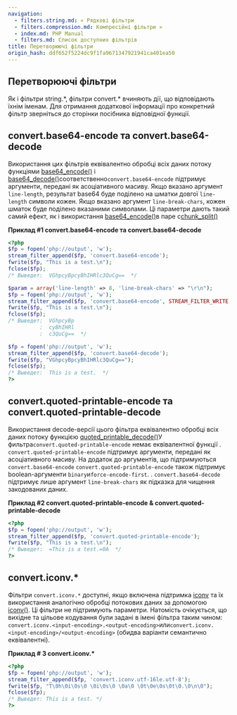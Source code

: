 ```yaml
---
navigation:
  - filters.string.md: « Рядкові фільтри
  - filters.compression.md: Компресійні фільтри »
  - index.md: PHP Manual
  - filters.md: Список доступних фільтрів
title: Перетворюючі фільтри
origin_hash: ddf652f5224dc9f1fa9671347921941ca401ea50
---
```

## Перетворюючі фільтри

Як і фільтри string.\*, фільтри convert.\* вчиняють дії, що відповідають їхнім іменам. Для отримання додаткової інформації про конкретний фільтр зверніться до сторінки посібника відповідної функції.

## convert.base64-encode та convert.base64-decode

Використання цих фільтрів еквівалентно обробці всіх даних потоку функціями [base64\_encode()](function.base64-encode.md) і [base64\_decode()](function.base64-decode.md)соответственно`convert.base64-encode` підтримує аргументи, передані як асоціативного масиву. Якщо вказано аргумент `line-length`, результат base64 буде поділено на шматки довгої `line-length` символи кожен. Якщо вказано аргумент `line-break-chars`, кожен шматок буде поділено вказаними символами. Ці параметри дають такий самий ефект, як і використання [base64\_encode()](function.base64-encode.md)в паре с[chunk\_split()](function.chunk-split.md)

**Приклад #1 convert.base64-encode та convert.base64-decode**

```php
<?php
$fp = fopen('php://output', 'w');
stream_filter_append($fp, 'convert.base64-encode');
fwrite($fp, "This is a test.\n");
fclose($fp);
/* Выведет:  VGhpcyBpcyBhIHRlc3QuCg==  */

$param = array('line-length' => 8, 'line-break-chars' => "\r\n");
$fp = fopen('php://output', 'w');
stream_filter_append($fp, 'convert.base64-encode', STREAM_FILTER_WRITE, $param);
fwrite($fp, "This is a test.\n");
fclose($fp);
/* Выведет:  VGhpcyBp
          :  cyBhIHRl
          :  c3QuCg==  */

$fp = fopen('php://output', 'w');
stream_filter_append($fp, 'convert.base64-decode');
fwrite($fp, "VGhpcyBpcyBhIHRlc3QuCg==");
fclose($fp);
/* Выведет:  This is a test.  */
?>
```

## convert.quoted-printable-encode та convert.quoted-printable-decode

Використання decode-версії цього фільтра еквівалентно обробці всіх даних потоку функцією [quoted\_printable\_decode()](function.quoted-printable-decode.md)У фильтра`convert.quoted-printable-encode` немає еквівалентної функції . `convert.quoted-printable-encode` підтримує аргументи, передані як асоціативного масиву. На додаток до аргументів, що підтримуються `convert.base64-encode` `convert.quoted-printable-encode` також підтримує boolean-аргументи `binary`и`force-encode-first`. . `convert.base64-decode` підтримує лише аргумент `line-break-chars` як підказка для чищення закодованих даних.

**Приклад #2 convert.quoted-printable-encode & convert.quoted-printable-decode**

```php
<?php
$fp = fopen('php://output', 'w');
stream_filter_append($fp, 'convert.quoted-printable-encode');
fwrite($fp, "This is a test.\n");
/* Выведет:  =This is a test.=0A  */
?>
```

## convert.iconv.\*

Фільтри `convert.iconv.*` доступні, якщо включена підтримка [iconv](book.iconv.md) та їх використання аналогічно обробці потокових даних за допомогою [iconv()](function.iconv.md). Ці фільтри не підтримують параметри. Натомість очікується, що вихідне та цільове кодування були задані в імені фільтра таким чином: `convert.iconv.<input-encoding>.<output-encoding>`или`convert.iconv.<input-encoding>/<output-encoding>` (обидва варіанти семантично еквівалентні).

**Приклад # 3 convert.iconv.\***

```php
<?php
$fp = fopen('php://output', 'w');
stream_filter_append($fp, 'convert.iconv.utf-16le.utf-8');
fwrite($fp, "T\0h\0i\0s\0 \0i\0s\0 \0a\0 \0t\0e\0s\0t\0.\0\n\0");
fclose($fp);
/* Выведет: This is a test. */
?>
```
